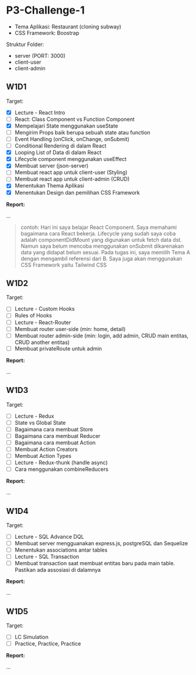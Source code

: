 # P3-Challenge-1

- Tema Aplikasi: Restaurant (cloning subway)
- CSS Framework: Boostrap

Struktur Folder:

- server (PORT: 3000)
- client-user
- client-admin

## W1D1

Target:

- [x] Lecture - React Intro
- [ ] React: Class Component vs Function Component
- [x] Mempelajari State menggunakan useState
- [ ] Mengirim Props baik berupa sebuah state atau function
- [ ] Event Handling (onClick, onChange, onSubmit)
- [ ] Conditional Rendering di dalam React
- [x] Looping List of Data di dalam React
- [x] Lifecycle component menggunakan useEffect
- [x] Membuat server (json-server)
- [ ] Membuat react app untuk client-user (Styling)
- [ ] Membuat react app untuk client-admin (CRUD)
- [x] Menentukan Thema Aplikasi
- [x] Menentukan Design dan pemilihan CSS Framework

**Report:**

...

> contoh: Hari ini saya belajar React Component. Saya memahami bagaimana cara React bekerja. Lifecycle yang sudah saya coba adalah componentDidMount yang digunakan untuk fetch data dst. Namun saya belum mencoba menggunakan onSubmit dikarenakan data yang didapat belum sesuai.
> Pada tugas ini, saya memilih Tema A dengan mengambil referensi dari B. Saya juga akan menggunakan CSS Framework yaitu Tailwind CSS

## W1D2

Target:

- [ ] Lecture - Custom Hooks
- [ ] Rules of Hooks
- [ ] Lecture - React-Router
- [ ] Membuat router user-side (min: home, detail)
- [ ] Membuat router admin-side (min: login, add admin, CRUD main entitas, CRUD another entitas)
- [ ] Membuat privateRoute untuk admin

**Report:**

...

## W1D3

Target:

- [ ] Lecture - Redux
- [ ] State vs Global State
- [ ] Bagaimana cara membuat Store
- [ ] Bagaimana cara membuat Reducer
- [ ] Bagaimana cara membuat Action
- [ ] Membuat Action Creators
- [ ] Membuat Action Types
- [ ] Lecture - Redux-thunk (handle async)
- [ ] Cara menggunakan combineReducers

**Report:**

...

## W1D4

Target:

- [ ] Lecture - SQL Advance DQL
- [ ] Membuat server mengguanakan express.js, postgreSQL dan Sequelize
- [ ] Menentukan associations antar tables
- [ ] Lecture - SQL Transaction
- [ ] Membuat transaction saat membuat entitas baru pada main table. Pastikan ada assosiasi di dalamnya

**Report:**

...

## W1D5

Target:

- [ ] LC Simulation
- [ ] Practice, Practice, Practice

**Report:**

...
